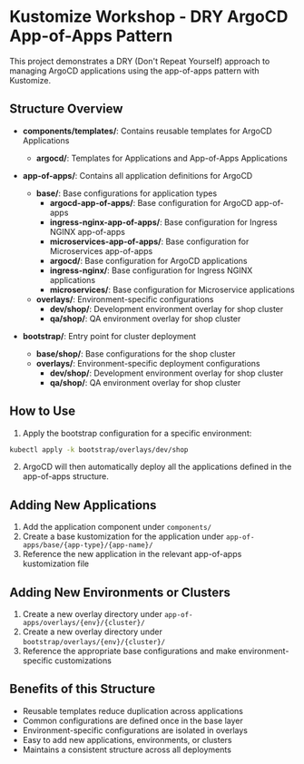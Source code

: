 # Kustomize Workshop - DRY ArgoCD App-of-Apps Pattern

This project demonstrates a DRY (Don't Repeat Yourself) approach to managing ArgoCD applications using the app-of-apps pattern with Kustomize.

## Structure Overview

- **components/templates/**: Contains reusable templates for ArgoCD Applications
  - **argocd/**: Templates for Applications and App-of-Apps Applications

- **app-of-apps/**: Contains all application definitions for ArgoCD
  - **base/**: Base configurations for application types
    - **argocd-app-of-apps/**: Base configuration for ArgoCD app-of-apps
    - **ingress-nginx-app-of-apps/**: Base configuration for Ingress NGINX app-of-apps
    - **microservices-app-of-apps/**: Base configuration for Microservices app-of-apps
    - **argocd/**: Base configuration for ArgoCD applications
    - **ingress-nginx/**: Base configuration for Ingress NGINX applications
    - **microservices/**: Base configuration for Microservice applications
  - **overlays/**: Environment-specific configurations
    - **dev/shop/**: Development environment overlay for shop cluster
    - **qa/shop/**: QA environment overlay for shop cluster

- **bootstrap/**: Entry point for cluster deployment
  - **base/shop/**: Base configurations for the shop cluster
  - **overlays/**: Environment-specific deployment configurations
    - **dev/shop/**: Development environment overlay for shop cluster
    - **qa/shop/**: QA environment overlay for shop cluster

## How to Use

1. Apply the bootstrap configuration for a specific environment:

```bash
kubectl apply -k bootstrap/overlays/dev/shop
```

2. ArgoCD will then automatically deploy all the applications defined in the app-of-apps structure.

## Adding New Applications

1. Add the application component under `components/`
2. Create a base kustomization for the application under `app-of-apps/base/{app-type}/{app-name}/`
3. Reference the new application in the relevant app-of-apps kustomization file

## Adding New Environments or Clusters

1. Create a new overlay directory under `app-of-apps/overlays/{env}/{cluster}/`
2. Create a new overlay directory under `bootstrap/overlays/{env}/{cluster}/`
3. Reference the appropriate base configurations and make environment-specific customizations

## Benefits of this Structure

- Reusable templates reduce duplication across applications
- Common configurations are defined once in the base layer
- Environment-specific configurations are isolated in overlays
- Easy to add new applications, environments, or clusters
- Maintains a consistent structure across all deployments
